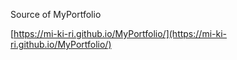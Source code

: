 Source of MyPortfolio

[https://mi-ki-ri.github.io/MyPortfolio/](https://mi-ki-ri.github.io/MyPortfolio/)